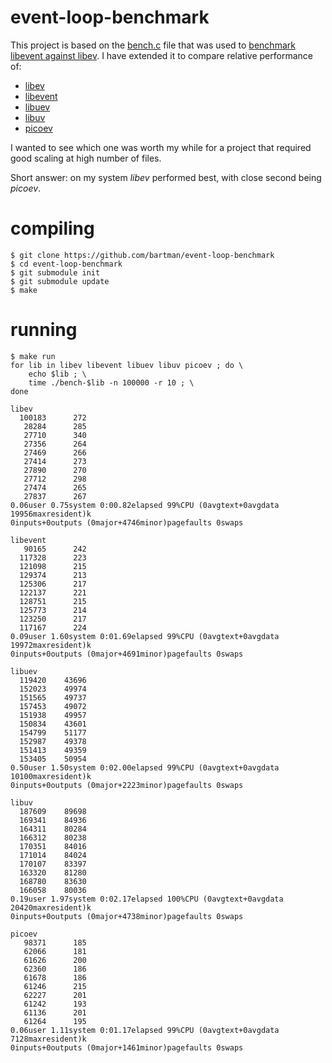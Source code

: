 # event-loop-benchmark
This project is based on the [bench.c](http://libev.schmorp.de/bench.c) file that was used to [benchmark libevent against libev](http://libev.schmorp.de/bench.html).
I have extended it to compare relative performance of:

* [libev](https://github.com/enki/libev)
* [libevent](https://github.com/libevent/libevent)
* [libuev](https://github.com/troglobit/libuev)
* [libuv](https://github.com/libuv/libuv)
* [picoev](https://github.com/kazuho/picoev)

I wanted to see which one was worth my while for a project that required good scaling at high number of files.

Short answer: on my system *libev* performed best, with close second being *picoev*.

# compiling

    $ git clone https://github.com/bartman/event-loop-benchmark
    $ cd event-loop-benchmark
    $ git submodule init
    $ git submodule update
    $ make
  
# running

    $ make run
    for lib in libev libevent libuev libuv picoev ; do \
    	echo $lib ; \
    	time ./bench-$lib -n 100000 -r 10 ; \
    done
    
    libev
      100183      272
       28284      285
       27710      340
       27356      264
       27469      266
       27414      273
       27890      270
       27712      298
       27474      265
       27837      267
    0.06user 0.75system 0:00.82elapsed 99%CPU (0avgtext+0avgdata 19956maxresident)k
    0inputs+0outputs (0major+4746minor)pagefaults 0swaps

    libevent
       90165      242
      117328      223
      121098      215
      129374      213
      125306      217
      122137      221
      128751      215
      125773      214
      123250      217
      117167      224
    0.09user 1.60system 0:01.69elapsed 99%CPU (0avgtext+0avgdata 19972maxresident)k
    0inputs+0outputs (0major+4691minor)pagefaults 0swaps
    
    libuev
      119420    43696
      152023    49974
      151565    49737
      157453    49072
      151938    49957
      150834    43601
      154799    51177
      152987    49378
      151413    49359
      153405    50954
    0.50user 1.50system 0:02.00elapsed 99%CPU (0avgtext+0avgdata 10100maxresident)k
    0inputs+0outputs (0major+2223minor)pagefaults 0swaps
    
    libuv
      187609    89698
      169341    84936
      164311    80284
      166312    80238
      170351    84016
      171014    84024
      170107    83397
      163320    81280
      168780    83630
      166058    80036
    0.19user 1.97system 0:02.17elapsed 100%CPU (0avgtext+0avgdata 20420maxresident)k
    0inputs+0outputs (0major+4738minor)pagefaults 0swaps
    
    picoev
       98371      185
       62066      181
       61626      200
       62360      186
       61678      186
       61246      215
       62227      201
       61242      193
       61136      201
       61264      195
    0.06user 1.11system 0:01.17elapsed 99%CPU (0avgtext+0avgdata 7128maxresident)k
    0inputs+0outputs (0major+1461minor)pagefaults 0swaps

